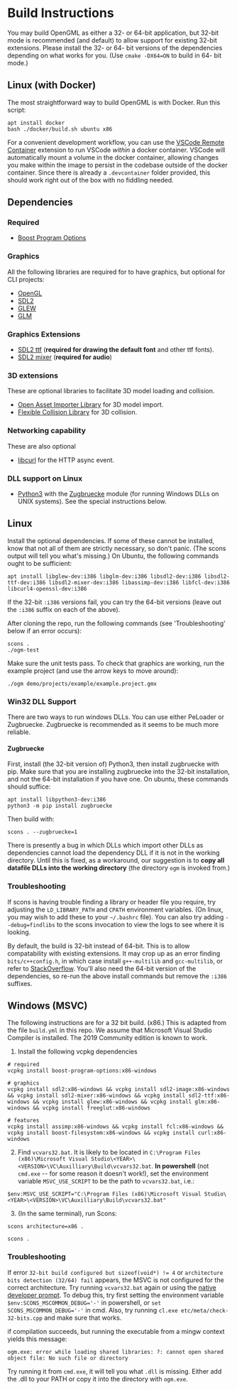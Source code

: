 # Build Instructions

You may build OpenGML as either a 32- or 64-bit application, but 32-bit mode is recommended (and default) to allow support for existing 32-bit extensions. Please install the 32- or 64- bit versions of the dependencies depending on what works for you. (Use `cmake -DX64=ON` to build in 64- bit mode.)

## Linux (with Docker)

The most straightforward way to build OpenGML is with Docker. Run this script:

```
apt install docker
bash ./docker/build.sh ubuntu x86
```

For a convenient development workflow, you can use the [VSCode Remote Container](https://code.visualstudio.com/docs/remote/containers) extension to run VSCode _within_ a docker container. VSCode will automatically mount a volume in the docker container, allowing changes you make within the image to persist in the codebase outside of the docker container. Since there is already a `.devcontainer` folder provided, this should work right out of the box with no fiddling needed.

## Dependencies

### Required

- [Boost Program Options](https://www.boost.org/doc/libs/1_65_1/doc/html/program_options.html)

### Graphics

All the following libraries are required for to have graphics, but optional for CLI projects:

- [OpenGL](https://www.opengl.org/)
- [SDL2](https://www.libsdl.org/)
- [GLEW](http://glew.sourceforge.net/)
- [GLM](https://glm.g-truc.net/0.9.9/index.html)

### Graphics Extensions

- [SDL2 ttf](https://www.libsdl.org/projects/SDL_ttf/) (**required for drawing the default font** and other ttf fonts).
- [SDL2 mixer](https://www.libsdl.org/projects/SDL_mixer/) (**required for audio**)

### 3D extensions

These are optional libraries to facilitate 3D model loading and collision.

- [Open Asset Importer Library](http://assimp.org/) for 3D model import.
- [Flexible Collision Library](https://github.com/flexible-collision-library/fcl) for 3D collision.

### Networking capability

These are also optional

- [libcurl](https://curl.haxx.se/libcurl/) for the HTTP async event.

### DLL support on Linux

- [Python3](https://www.python.org/) with the [Zugbruecke](https://pypi.org/project/zugbruecke/) module (for running Windows DLLs on UNIX systems). See the special instructions below.

## Linux

Install the optional dependencies. If some of these cannot be installed, know that not all of them are strictly necessary,
so don't panic. (The scons output will tell you what's missing.) On Ubuntu, the following commands ought to be sufficient:

```
apt install libglew-dev:i386 libglm-dev:i386 libsdl2-dev:i386 libsdl2-ttf-dev:i386 libsdl2-mixer-dev:i386 libassimp-dev:i386 libfcl-dev:i386 libcurl4-openssl-dev:i386
```

If the 32-bit `:i386` versions fail, you can try the 64-bit versions (leave out the `:i386` suffix on each of the above).

After cloning the repo, run the following commands (see 'Troubleshooting' below if an error occurs):

```
scons .
./ogm-test
```

Make sure the unit tests pass. To check that graphics are working, run the example project (and use the arrow keys to move around):

```
./ogm demo/projects/example/example.project.gmx
```

### Win32 DLL Support

There are two ways to run windows DLLs. You can use either PeLoader or Zugbruecke. Zugbruecke is recommended as it seems to be much more reliable.

#### Zugbruecke

First, install (the 32-bit version of) Python3, then install zugbruecke with pip. Make sure that
you are installing zugbruecke into the 32-bit installation, and not the 64-bit installation if you have one.
On ubuntu, these commands should suffice:

```
apt install libpython3-dev:i386
python3 -m pip install zugbruecke
```

Then build with:

```
scons . --zugbruecke=1
```

There is presently a bug in which DLLs which import other DLLs as dependencies
cannot load the dependency DLL if it is not in the working directory. Until this
is fixed, as a workaround, our suggestion is to **copy all datafile DLLs into the
working directory** (the directory `ogm` is invoked from.)

### Troubleshooting

If scons is having trouble finding a library or header file you require, try adjusting the `LD_LIBRARY_PATH` and `CPATH` environment variables. (On linux, you may wish to add these to your `~/.bashrc` file). You can also try adding `--debug=findlibs` to the scons invocation to view the logs to see where it is looking.

By default, the build is 32-bit instead of 64-bit. This is to allow compatability with
existing extensions. It may crop up as an error finding `bits/c++config.h`, in which case install `g++-multilib` and `gcc-multilib`, or
refer to [StackOverflow](https://stackoverflow.com/questions/4643197/missing-include-bits-cconfig-h-when-cross-compiling-64-bit-program-on-32-bit). You'll also need the 64-bit version of the dependencies, so re-run the above install commands but remove the `:i386` suffixes.

## Windows (MSVC)

The following instructions are for a 32 bit build. (x86.) This is adapted from the file `build.yml` in this repo. We assume that Microsoft Visual Studio Compiler is installed. The 2019 Community edition is known to work.

1. Install the following vcpkg dependencies

```
# required
vcpkg install boost-program-options:x86-windows

# graphics
vcpkg install sdl2:x86-windows && vcpkg install sdl2-image:x86-windows && vcpkg install sdl2-mixer:x86-windows && vcpkg install sdl2-ttf:x86-windows && vcpkg install glew:x86-windows && vcpkg install glm:x86-windows && vcpkg install freeglut:x86-windows

# features
vcpkg install assimp:x86-windows && vcpkg install fcl:x86-windows && vcpkg install boost-filesystem:x86-windows && vcpkg install curl:x86-windows
```

2. Find `vcvars32.bat`. It is likely to be located in `C:\Program Files (x86)\Microsoft Visual Studio\<YEAR>\<VERSION>\VC\Auxilliary\Build\vcvars32.bat`. **In powershell** (not `cmd.exe` -- for some reason it doesn't work!), set the environment variable `MSVC_USE_SCRIPT` to be the path to `vcvars32.bat`, i.e.:

```
$env:MSVC_USE_SCRIPT="C:\Program Files (x86)\Microsoft Visual Studio\<YEAR>\<VERSION>\VC\Auxilliary\Build\vcvars32.bat"
```

3. (In the same terminal), run Scons:

```
scons architecture=x86 .
```

```
scons .
```

### Troubleshooting

If error `32-bit build configured but sizeof(void*) != 4` or `architecture bits detection (32/64) fail` appears, the MSVC is not configured for the correct architecture.
Try running `vcvars32.bat` again or using the [native developer prompt](https://docs.microsoft.com/en-us/cpp/build/building-on-the-command-line?view=msvc-160#developer_command_prompt_shortcuts). To debug this, try first setting the environment variable `$env:SCONS_MSCOMMON_DEBUG='-'` in powershell, or `set SCONS_MSCOMMON_DEBUG='-'` in cmd. Also, try running `cl.exe etc/meta/check-32-bits.cpp` and make sure that works.

if compilation succeeds, but running the executable from a mingw context yields this message:

```
ogm.exe: error while loading shared libraries: ?: cannot open shared object file: No such file or directory
```

Try running it from `cmd.exe`, it will tell you what `.dll` is missing. Either add the .dll to your PATH or copy it into the directory with `ogm.exe`.
